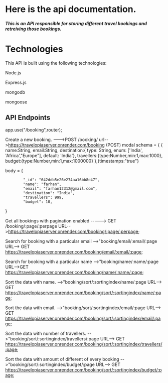 <h1>Here is the api documentation.</h1>



<h5>This is an API responsible for storing different travel bookings and retreiving those bookings.</h5>
<h1>Technologies</h1>

This API is built using the following technologies:

Node.js

Express.js

mongodb

mongoose



<h2>API Endpoints</h2>

app.use("/booking",router);

Create a new booking. --->POST /booking/
url-->https://travelopiaserver.onrender.com/booking (POST)
modal schema = {
{
  name:String,
  email:String,
  destination:{ type: String,
    enum: ['India', 'Africa',"Europe"],
    default: 'India'},
    travellers:{type:Number,min:1,max:1000},
    budget:{type:Number,min:1,max:1000000}
},{timestamps:"true"} 



body = {

   
            "_id": "642ddb5e26e274aa16bb8e47",
            "name": "farhan",
            "email": "farhan12312@gmail.com",
            "destination": "India",
            "travellers": 999,
            "budget": 10,
}


Get  all bookings with pagination enabled  ----->    GET /booking/:page/:perpage
URL-->https://travelopiaserver.onrender.com/booking/:page/:perpage;


Search for booking with a particular email -->"booking/email/:email/:page
URL--> GET https://travelopiaserver.onrender.com/booking/email/:email/:page;

Search for booking with a particular name -->"booking/name/:name/:page
URL-->GET https://travelopiaserver.onrender.com/booking/name/:name/:page;



Sort the data with name. -->"booking/sort/:sortingindex/name/:page
URL--> GET https://travelopiaserver.onrender.com/booking/sort/:sortingindex/name/:page;


Sort the data with email. -->"booking/sort/:sortingindex/email/:page
URL--> GET https://travelopiaserver.onrender.com/booking/sort/:sortingindex/email/:page;


Sort the data with number of travellers. -->"booking/sort/:sortingindex/travellers/:page
URL--> GET https://travelopiaserver.onrender.com/booking/sort/:sortingindex/travellers/:page;



Sort the data with amount of different of every booking -->"booking/sort/:sortingindex/budget/:page
URL--> GET https://travelopiaserver.onrender.com/booking/sort/:sortingindex/budget/:page;














